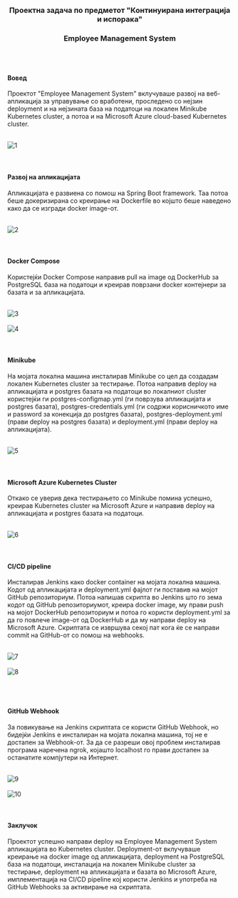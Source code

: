 <br><h3 align="center"><b>Проектна задача по предметот "Континуирана интеграција и испорака"<br></h3>
<h3 align="center">Employee Management System<br></h3>
<br><br>
<h4>Вовед<br></b></h4>
Проектот "Employee Management System" вклучуваше развој на веб-апликација за управување со вработени, проследено со нејзин deployment и на нејзината база на податоци на локален Minikube Kubernetes cluster, а потоа и на Microsoft Azure cloud-based Kubernetes cluster.<br><br>

![1](https://github.com/Metodij-Buzharovski/KIII/assets/81751906/d3c0eb47-5c6b-4ac7-81ec-cac33468fb22)
<br><br><br>
<h4><b>Развој на апликацијата</b><br></h4>
Апликацијата е развиена со помош на Spring Boot framework. Таа потоа беше докеризирана со креирање на Dockerfile во којшто беше наведено како да се изгради docker image-от.<br><br>

![2](https://github.com/Metodij-Buzharovski/KIII/assets/81751906/33b301df-0fea-4847-a17a-46b3b26d67b3)<br><br><br>

<h4>Docker Compose</h4>
Kористејќи Docker Compose направив pull на image од DockerHub за PostgreSQL база на податоци и креирав поврзани docker контејнери за базата и за апликацијата.<br><br>

![3](https://github.com/Metodij-Buzharovski/KIII/assets/81751906/618882cd-473a-479b-86b4-9f85bd04abcf)<br><br>
![4](https://github.com/Metodij-Buzharovski/KIII/assets/81751906/576d4c5d-6940-4bcc-a42c-5de496dfb057)
<br><br><br>
<h4>Minikube</h4>
На мојата локална машина инсталирав Minikube со цел да создадам локален Kubernetes cluster за тестирање. Потоа направив deploy на апликацијата и postgres базата на податоци во локалниот cluster користејќи ги postgres-configmap.yml (ги поврзува апликацијата и postgres базата), postgres-credentials.yml (ги содржи корисничкото име и password за конекција до postgres базата), postgres-deployment.yml (прави deploy на postgres базата) и deployment.yml (прави deploy на апликацијата).<br><br>

![5](https://github.com/Metodij-Buzharovski/KIII/assets/81751906/68281b50-8835-4314-9954-70e34b6137b4)
<br><br><br>
<h4>Microsoft Azure Kubernetes Cluster</h4>
Откако се уверив дека тестирањето со Minikube помина успешно, креирав Kubernetes cluster на Microsoft Azure и направив deploy на апликацијата и postgres базата на податоци.<br><br>

![6](https://github.com/Metodij-Buzharovski/KIII/assets/81751906/1318223d-2b0d-4b92-bdec-3604c2dbbd8a)
<br><br><br>
<h4>CI/CD pipeline</h4>
Инсталирав Jenkins како docker container на мојата локална машина. Кодот од апликацијата и deployment.yml фајлот ги поставив на мојот GitHub репозиториум. Потоа напишав скрипта во Jenkins што го зема кодот од GitHub репозиториумот, креира docker image, му прави push на мојот DockerHub репозиториум и потоа го користи deployment.yml за да го повлече image-от од DockerHub и да му направи deploy на Microsoft Azure. Скриптата се извршува
секој пат кога ќе се направи commit на GitHub-от со помош на webhooks.<br><br>

![7](https://github.com/Metodij-Buzharovski/KIII/assets/81751906/e80ce246-ba17-4a46-bba6-e0b87216e0bc)<br><br>
![8](https://github.com/Metodij-Buzharovski/KIII/assets/81751906/04833d5c-a547-4059-b226-ffa8ed213d56)<br>
<br><br><br>
<h4>GitHub Webhook</h4>
За повикување на Jenkins скриптата се користи GitHub Webhook, но бидејќи Jenkins е инсталиран на мојата локална машина, тој не е достапен за Webhook-от. За да се разреши овој проблем инсталирав програма наречена ngrok, којашто localhost го прави достапен за останатите компјутери на Интернет.<br><br>

![9](https://github.com/Metodij-Buzharovski/KIII/assets/81751906/beadf0fa-fbf6-4539-a098-a392d3c70c0a)<br><br>
![10](https://github.com/Metodij-Buzharovski/KIII/assets/81751906/504a4d28-e230-4650-9503-d250401b0e70)<br>
<br><br>
<h4>Заклучок</h4>
Проектот успешно направи deploy на Employee Management System апликацијата во Kubernetes cluster. Deployment-от вклучуваше креирање на docker image од апликацијата, deployment на PostgreSQL база на податоци, инсталација на локален Minikube cluster за тестирање, deployment на апликацијата и базата во Microsoft Azure, имплементација на CI/CD pipeline кој користи Jenkins и употреба на GitHub Webhooks за активирање на скриптата.





